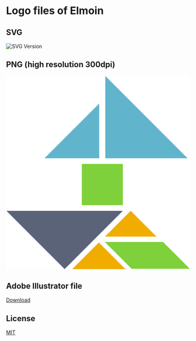 # Logo files of Elmoin

## SVG

![SVG Version](https://cdn.rawgit.com/sectore/elmoin-logo-media/master/elmoin-logo.svg)


## PNG (high resolution 300dpi)

![PNG Version](./elmoin-logo.png)

## Adobe Illustrator file

[Download](./elmoin-logo.ai)

## License
[MIT](./LICENSE.md)
